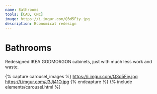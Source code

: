 ```yaml
---
name: Bathrooms
tools: [CAD, CNC]
image: https://i.imgur.com/Q3d5Fiy.jpg
description: Economical redesign
---
```


# Bathrooms

Redesigned IKEA GODMORGON cabinets, just with much less work and waste.

{% capture carousel_images %}
https://i.imgur.com/Q3d5Fiy.jpg
https://i.imgur.com/J3Jj41O.jpg
{% endcapture %}
{% include elements/carousel.html %}